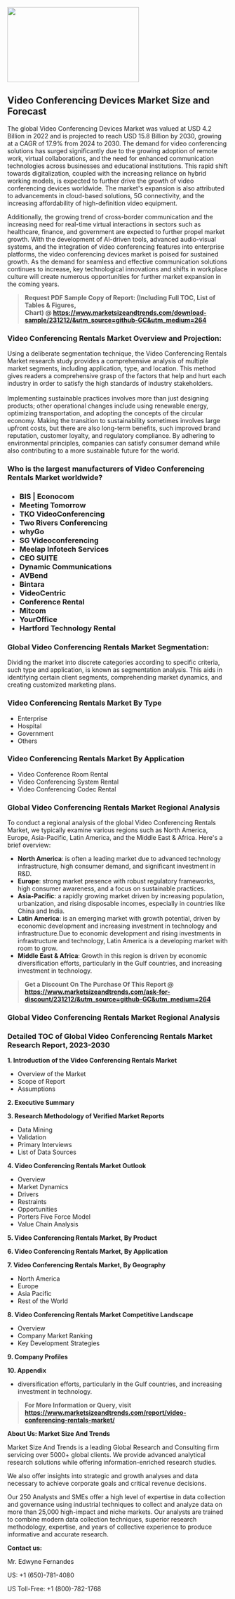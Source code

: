 <p><img class="alignnone size-medium wp-image-20088" src="https://ffe5etoiles.com/wp-content/uploads/2024/12/MST1-300x171.png" alt="" width="300" height="171" /></p><h2>Video Conferencing Devices Market Size and Forecast</h2><p>The global Video Conferencing Devices Market was valued at USD 4.2 Billion in 2022 and is projected to reach USD 15.8 Billion by 2030, growing at a CAGR of 17.9% from 2024 to 2030. The demand for video conferencing solutions has surged significantly due to the growing adoption of remote work, virtual collaborations, and the need for enhanced communication technologies across businesses and educational institutions. This rapid shift towards digitalization, coupled with the increasing reliance on hybrid working models, is expected to further drive the growth of video conferencing devices worldwide. The market's expansion is also attributed to advancements in cloud-based solutions, 5G connectivity, and the increasing affordability of high-definition video equipment.</p><p>Additionally, the growing trend of cross-border communication and the increasing need for real-time virtual interactions in sectors such as healthcare, finance, and government are expected to further propel market growth. With the development of AI-driven tools, advanced audio-visual systems, and the integration of video conferencing features into enterprise platforms, the video conferencing devices market is poised for sustained growth. As the demand for seamless and effective communication solutions continues to increase, key technological innovations and shifts in workplace culture will create numerous opportunities for further market expansion in the coming years.</p></p><blockquote id="" class=""><strong>Request PDF Sample Copy of Report: (Including Full TOC, List of Tables &amp; Figures, Chart)&nbsp;@&nbsp;<strong><a href="https://www.marketsizeandtrends.com/download-sample/231212/&utm_source=github-GC&utm_medium=264" target="_blank">https://www.marketsizeandtrends.com/download-sample/231212/&utm_source=github-GC&utm_medium=264</a></strong></strong></blockquote><h3 id="" class="">Video Conferencing Rentals Market&nbsp;Overview and Projection:</h3><p id="" class="">Using a deliberate segmentation technique, the Video Conferencing Rentals Market research study provides a comprehensive analysis of multiple market segments, including application, type, and location. This method gives readers a comprehensive grasp of the factors that help and hurt each industry in order to satisfy the high standards of industry stakeholders. <br /> <br />Implementing sustainable practices involves more than just designing products; other operational changes include using renewable energy, optimizing transportation, and adopting the concepts of the circular economy. Making the transition to sustainability sometimes involves large upfront costs, but there are also long-term benefits, such improved brand reputation, customer loyalty, and regulatory compliance. By adhering to environmental principles, companies can satisfy consumer demand while also contributing to a more sustainable future for the world.</p><h3 id="" class="">Who is the largest manufacturers of&nbsp;Video Conferencing Rentals Market worldwide?</h3><h3 class=""><p><ul><li>BIS | Econocom </li><li> Meeting Tomorrow </li><li> TKO VideoConferencing </li><li> Two Rivers Conferencing </li><li> whyGo </li><li> SG Videoconferencing </li><li> Meelap Infotech Services </li><li> CEO SUITE </li><li> Dynamic Communications </li><li> AVBend </li><li> Bintara </li><li> VideoCentric </li><li> Conference Rental </li><li> Mitcom </li><li> YourOffice </li><li> Hartford Technology Rental</li></ul></p></h3><h3 id="" class="">Global&nbsp;Video Conferencing Rentals Market Segmentation:</h3><p id="" class="">Dividing the market into discrete categories according to specific criteria, such type and application, is known as segmentation analysis. This aids in identifying certain client segments, comprehending market dynamics, and creating customized marketing plans.</p><h3 id="" class="">Video Conferencing Rentals Market&nbsp;By Type</h3><p><p><ul><li>Enterprise</li><li> Hospital</li><li> Government</li><li> Others</p></li></ul></p></p><h3 id="" class="">Video Conferencing Rentals Market&nbsp;By Application</h3><p class=""><p><ul><li>Video Conference Room Rental</li><li> Video Conferencing System Rental</li><li> Video Conferencing Codec Rental</li></ul></p></p><h3 id="" class="">Global Video Conferencing Rentals Market Regional Analysis</h3><p id="" class="">To conduct a regional analysis of the global Video Conferencing Rentals Market, we typically examine various regions such as North America, Europe, Asia-Pacific, Latin America, and the Middle East &amp; Africa. Here's a brief overview:</p><ul><li><strong>North America</strong>: is often a leading market due to advanced technology infrastructure, high consumer demand, and significant investment in R&amp;D.</li><li><strong>Europe</strong>: strong market presence with robust regulatory frameworks, high consumer awareness, and a focus on sustainable practices.</li><li><strong>Asia-Pacific</strong>: a rapidly growing market driven by increasing population, urbanization, and rising disposable incomes, especially in countries like China and India.</li><li><strong>Latin America</strong>: is an emerging market with growth potential, driven by economic development and increasing investment in technology and infrastructure.Due to economic development and rising investments in infrastructure and technology, Latin America is a developing market with room to grow.</li><li><strong>Middle East &amp; Africa</strong>: Growth in this region is driven by economic diversification efforts, particularly in the Gulf countries, and increasing investment in technology.</li></ul><blockquote id="" class=""><strong>Get a Discount On The Purchase Of This Report @ <strong><a href="https://www.marketsizeandtrends.com/ask-for-discount/231212/&utm_source=github-GC&utm_medium=264" target="_blank">https://www.marketsizeandtrends.com/ask-for-discount/231212/&utm_source=github-GC&utm_medium=264</a></strong></strong></blockquote><h3 id="" class="">Global Video Conferencing Rentals Market Regional Analysis</h3><h3 id="" class="">Detailed TOC of Global Video Conferencing Rentals Market Research Report, 2023-2030</h3><p id="" class=""><strong>1. Introduction of the Video Conferencing Rentals Market</strong></p><ul><li>Overview of the Market</li><li>Scope of Report</li><li>Assumptions</li></ul><p id="" class=""><strong>2. Executive Summary</strong></p><p id="" class=""><strong>3. Research Methodology of Verified Market Reports</strong></p><ul><li>Data Mining</li><li>Validation</li><li>Primary Interviews</li><li>List of Data Sources</li></ul><p id="" class=""><strong>4. Video Conferencing Rentals Market Outlook</strong></p><ul><li>Overview</li><li>Market Dynamics</li><li>Drivers</li><li>Restraints</li><li>Opportunities</li><li>Porters Five Force Model</li><li>Value Chain Analysis</li></ul><p id="" class=""><strong>5. Video Conferencing Rentals Market, By Product</strong></p><p id="" class=""><strong>6. Video Conferencing Rentals Market, By Application</strong></p><p id="" class=""><strong>7. Video Conferencing Rentals Market, By Geography</strong></p><ul><li>North America</li><li>Europe</li><li>Asia Pacific</li><li>Rest of the World</li></ul><p id="" class=""><strong>8. Video Conferencing Rentals Market Competitive Landscape</strong></p><ul><li>Overview</li><li>Company Market Ranking</li><li>Key Development Strategies</li></ul><p id="" class=""><strong>9. Company Profiles</strong></p><p id="" class=""><strong>10. Appendix</strong></p><ul><li>diversification efforts, particularly in the Gulf countries, and increasing investment in technology.</li></ul><blockquote id="" class=""><strong>For More Information or Query, visit <strong><strong><a href="https://www.marketsizeandtrends.com/report/video-conferencing-rentals-market/" target="_blank">https://www.marketsizeandtrends.com/report/video-conferencing-rentals-market/</a></strong></strong></strong></blockquote><p id="" class=""><strong>About Us: Market Size And Trends</strong></p><p id="" class="">Market Size And Trends is a leading Global Research and Consulting firm servicing over 5000+ global clients. We provide advanced analytical research solutions while offering information-enriched research studies.</p><p id="" class="">We also offer insights into strategic and growth analyses and data necessary to achieve corporate goals and critical revenue decisions.</p><p id="" class="">Our 250 Analysts and SMEs offer a high level of expertise in data collection and governance using industrial techniques to collect and analyze data on more than 25,000 high-impact and niche markets. Our analysts are trained to combine modern data collection techniques, superior research methodology, expertise, and years of collective experience to produce informative and accurate research.</p><p id="" class=""><strong>Contact us:</strong></p><p id="" class="">Mr. Edwyne Fernandes</p><p id="" class="">US: +1 (650)-781-4080</p><p id="" class="">US Toll-Free: +1 (800)-782-1768</p>
